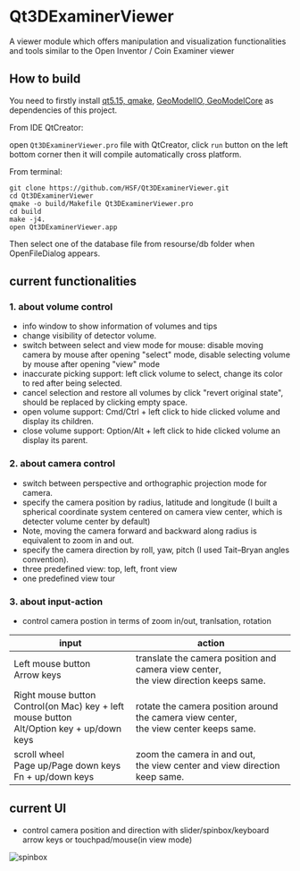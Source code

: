 # Qt3DExaminerViewer
A viewer module which offers manipulation and visualization functionalities and tools similar to the Open Inventor / Coin Examiner viewer


## How to build
You need to firstly install [qt5.15, qmake](https://www.qt.io/download-open-source), [GeoModelIO, GeoModelCore](https://gitlab.cern.ch/GeoModelDev/GeoModel) as dependencies of this project.

From IDE QtCreator:


open `Qt3DExaminerViewer.pro` file with QtCreator, click `run` button on the left bottom corner then it will compile automatically cross platform.

From terminal:

```
git clone https://github.com/HSF/Qt3DExaminerViewer.git
cd Qt3DExaminerViewer
qmake -o build/Makefile Qt3DExaminerViewer.pro
cd build
make -j4. 
open Qt3DExaminerViewer.app
```
Then select one of the database file from resourse/db folder when OpenFileDialog appears.

## current functionalities

### 1. about volume control
- info window to show information of volumes and tips
- change visibility of detector volume.
- switch between select and view mode for mouse:  disable moving camera by mouse after opening "select" mode, disable selecting volume by mouse after opening "view" mode 
- inaccurate picking support: left click volume to select, change its color to red after being selected.
- cancel selection and restore all volumes by click "revert original state", should be replaced by clicking empty space.
- open volume support: Cmd/Ctrl + left click to hide clicked volume and display its children.
- close volume support: Option/Alt + left click to hide clicked volume an display its parent.

### 2. about camera control
- switch between perspective and orthographic projection mode for camera.
- specify the camera position by radius, latitude and longitude (I built a spherical coordinate system centered on camera view center, which is detecter volume center by default) 
- Note, moving the camera forward and backward along radius is equivalent to zoom in and out.
- specify the camera direction by roll, yaw, pitch (I used Tait–Bryan angles convention).
- three predefined view: top, left, front view
- one predefined view tour

### 3. about input-action 
- control camera postion in terms of zoom in/out, tranlsation, rotation

| input | action |
| ---- | ---- |
| Left mouse button<br>Arrow keys | translate the camera position and camera view center,<br>the view direction keeps same.|
| Right mouse button<br>Control(on Mac) key + left mouse button<br>Alt/Option key + up/down keys | rotate the camera position around the camera view center,<br>the view center keeps same.|
| scroll wheel<br>Page up/Page down keys<br>Fn + up/down keys | zoom the camera in and out,<br>the view center and view direction keep same. |
## current UI
- control camera position and direction with slider/spinbox/keyboard arrow keys or touchpad/mouse(in view mode)

![spinbox](https://firebasestorage.googleapis.com/v0/b/steam-key-269816.appspot.com/o/Screenshot%202020-08-06%20at%2018.15.31.png?alt=media&token=f64f2bab-7f23-4028-8363-f30b631cf8b5)

